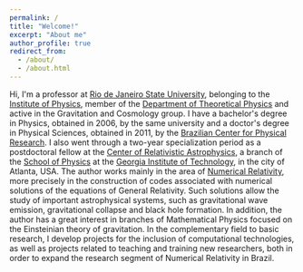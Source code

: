 ```yaml
---
permalink: /
title: "Welcome!"
excerpt: "About me"
author_profile: true
redirect_from: 
  - /about/
  - /about.html
---
```


Hi, I'm a professor at [Rio de Janeiro State University](https://www.uerj.br/), belonging to the [Institute of Physics](https://www.fis.uerj.br/), member of the [Department of Theoretical Physics](https://www.fis.uerj.br/index.php/departamento-de-fisica-teorica/) and active in the Gravitation and Cosmology group. I have a bachelor's degree in Physics, obtained in 2006, by the same university and a doctor's degree in Physical Sciences, obtained in 2011, by the [Brazilian Center for Physical Research](https://www.gov.br/cbpf/pt-br). I also went through a two-year specialization period as a postdoctoral fellow at the [Center of Relativistic Astrophysics](https://cra.gatech.edu/), a branch of the [School of Physics](https://physics.gatech.edu/) at the [Georgia Institute of Technology](https://www.gatech.edu/), in the city of Atlanta, USA. The author works mainly in the area of [Numerical Relativity](https://en.wikipedia.org/wiki/Numerical_relativity), more precisely in the construction of codes associated with numerical solutions of the equations of General Relativity. Such solutions allow the study of important astrophysical systems, such as gravitational wave emission, gravitational collapse and black hole formation. In addition, the author has a great interest in branches of Mathematical Physics focused on the Einsteinian theory of gravitation. In the complementary field to basic research, I develop projects for the inclusion of computational technologies, as well as projects related to teaching and training new researchers, both in order to expand the research segment of Numerical Relativity in Brazil.
